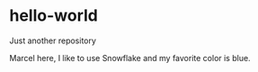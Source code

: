 # hello-world
Just another repository

Marcel here, I like to use Snowflake and my favorite color is blue.
